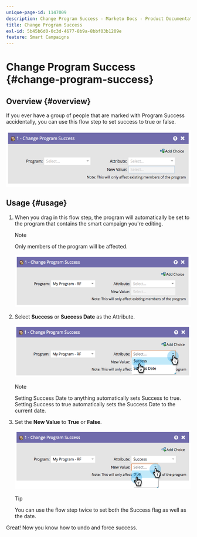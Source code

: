 ```yaml
---
unique-page-id: 1147009
description: Change Program Success - Marketo Docs - Product Documentation
title: Change Program Success
exl-id: 5b45b6d0-0c3d-4677-8b9a-8bbf03b1209e
feature: Smart Campaigns
---
```

# Change Program Success {#change-program-success}

## Overview {#overview}

If you ever have a group of people that are marked with Program Success accidentally, you can use this flow step to set success to true or false.

![](assets/image2014-9-22-14-3a45-3a8.png)

## Usage {#usage}

1. When you drag in this flow step, the program will automatically be set to the program that contains the smart campaign you're editing.

   >[!NOTE]
   >
   >Only members of the program will be affected.

   ![](assets/image2014-9-22-14-3a45-3a35.png)

1. Select **Success** or **Success Date** as the Attribute.

   ![](assets/image2014-9-22-14-3a45-3a39.png)

   >[!NOTE]
   >
   >Setting Success Date to anything automatically sets Success to true. Setting Success to true automatically sets the Success Date to the current date.

1. Set the **New Value** to **True** or **False**.

   ![](assets/image2014-9-22-14-3a45-3a55.png)

   >[!TIP]
   >
   >You can use the flow step twice to set both the Success flag as well as the date.

Great! Now you know how to undo and force success.
